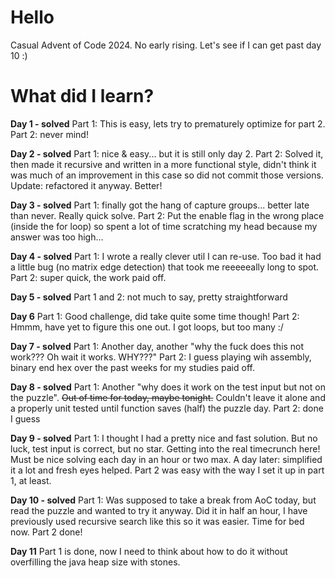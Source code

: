 # Hello

Casual Advent of Code 2024. No early rising. Let's see if I can get past day 10 :)

# What did I learn?

**Day 1 - solved**
Part 1: This is easy, lets try to prematurely optimize for part 2. Part 2: never mind!

**Day 2 - solved**
Part 1: nice & easy... but it is still only day 2. Part 2: Solved it, then made it recursive and written in a more
functional style, didn't think it was much of an improvement in this case so did not commit those versions. Update:
refactored it anyway. Better!

**Day 3 - solved**
Part 1: finally got the hang of capture groups... better late than never. Really quick solve. Part 2: Put the enable
flag in the wrong place (inside the for loop) so spent a lot of time scratching my head because my answer was too
high...

**Day 4 - solved**
Part 1: I wrote a really clever util I can re-use. Too bad it had a little bug (no matrix edge detection) that took me
reeeeeally long to spot. Part 2: super quick, the work paid off.

**Day 5 - solved**
Part 1 and 2: not much to say, pretty straightforward

**Day 6**
Part 1: Good challenge, did take quite some time though! Part 2: Hmmm, have yet to figure this one out. I got loops, but
too many :/

**Day 7 - solved**
Part 1: Another day, another "why the fuck does this not work??? Oh wait it works. WHY???" Part 2: I guess playing wih
assembly, binary end hex over the past weeks for my studies paid off.

**Day 8 - solved**
Part 1: Another "why does it work on the test input but not on the puzzle". ~~Out of time for today, maybe tonight.~~
Couldn't leave it alone and a properly unit tested until function saves (half) the puzzle day. Part 2: done I guess

**Day 9 - solved**
Part 1: I thought I had a pretty nice and fast solution. But no luck, test input is correct, but no star. Getting into
the real timecrunch here! Must be nice solving each day in an hour or two max. A day later: simplified it a lot and
fresh eyes helped. Part 2 was easy with the way I set it up in part 1, at least.

**Day 10 - solved**
Part 1: Was supposed to take a break from AoC today, but read the puzzle and wanted to try it anyway. Did it in half an
hour, I have previously used recursive search like this so it was easier. Time for bed now. Part 2 done!

**Day 11**
Part 1 is done, now I need to think about how to do it without overfilling the java heap size with stones. 